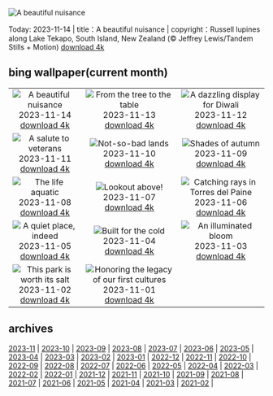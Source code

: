 ![A beautiful nuisance](https://cn.bing.com/th?id=OHR.RussellLupines_EN-US8017518812_UHD.jpg&w=1000)

Today: 2023-11-14 | title：A beautiful nuisance | copyright：Russell lupines along Lake Tekapo, South Island, New Zealand (© Jeffrey Lewis/Tandem Stills + Motion) [download 4k](https://cn.bing.com/th?id=OHR.RussellLupines_EN-US8017518812_UHD.jpg)

## bing wallpaper(current month)

|  |  |  |
| :----: | :----: | :----: |
| ![A beautiful nuisance](https://cn.bing.com/th?id=OHR.RussellLupines_EN-US8017518812_UHD.jpg&pid=hp&w=384&h=216&rs=1&c=4) <br/>2023-11-14 [download 4k](https://cn.bing.com/th?id=OHR.RussellLupines_EN-US8017518812_UHD.jpg)| ![From the tree to the table](https://cn.bing.com/th?id=OHR.OliveOrchard_EN-US7903927729_UHD.jpg&pid=hp&w=384&h=216&rs=1&c=4) <br/>2023-11-13 [download 4k](https://cn.bing.com/th?id=OHR.OliveOrchard_EN-US7903927729_UHD.jpg)| ![A dazzling display for Diwali](https://cn.bing.com/th?id=OHR.DiwaliAyodhya_EN-US7782727326_UHD.jpg&pid=hp&w=384&h=216&rs=1&c=4) <br/>2023-11-12 [download 4k](https://cn.bing.com/th?id=OHR.DiwaliAyodhya_EN-US7782727326_UHD.jpg)|
| ![A salute to veterans](https://cn.bing.com/th?id=OHR.VeteransDayDC_EN-US7666353324_UHD.jpg&pid=hp&w=384&h=216&rs=1&c=4) <br/>2023-11-11 [download 4k](https://cn.bing.com/th?id=OHR.VeteransDayDC_EN-US7666353324_UHD.jpg)| ![Not-so-bad lands](https://cn.bing.com/th?id=OHR.BadlandsSunrise_EN-US7576048436_UHD.jpg&pid=hp&w=384&h=216&rs=1&c=4) <br/>2023-11-10 [download 4k](https://cn.bing.com/th?id=OHR.BadlandsSunrise_EN-US7576048436_UHD.jpg)| ![Shades of autumn](https://cn.bing.com/th?id=OHR.NorwayBirch_EN-US7497125692_UHD.jpg&pid=hp&w=384&h=216&rs=1&c=4) <br/>2023-11-09 [download 4k](https://cn.bing.com/th?id=OHR.NorwayBirch_EN-US7497125692_UHD.jpg)|
| ![The life aquatic](https://cn.bing.com/th?id=OHR.ManateeMama_EN-US7376333243_UHD.jpg&pid=hp&w=384&h=216&rs=1&c=4) <br/>2023-11-08 [download 4k](https://cn.bing.com/th?id=OHR.ManateeMama_EN-US7376333243_UHD.jpg)| ![Lookout above!](https://cn.bing.com/th?id=OHR.KirkilaiTower_EN-US7178436226_UHD.jpg&pid=hp&w=384&h=216&rs=1&c=4) <br/>2023-11-07 [download 4k](https://cn.bing.com/th?id=OHR.KirkilaiTower_EN-US7178436226_UHD.jpg)| ![Catching rays in Torres del Paine](https://cn.bing.com/th?id=OHR.LagoPehoe_EN-US6983781896_UHD.jpg&pid=hp&w=384&h=216&rs=1&c=4) <br/>2023-11-06 [download 4k](https://cn.bing.com/th?id=OHR.LagoPehoe_EN-US6983781896_UHD.jpg)|
| ![A quiet place, indeed](https://cn.bing.com/th?id=OHR.SilencioSpain_EN-US6874925537_UHD.jpg&pid=hp&w=384&h=216&rs=1&c=4) <br/>2023-11-05 [download 4k](https://cn.bing.com/th?id=OHR.SilencioSpain_EN-US6874925537_UHD.jpg)| ![Built for the cold](https://cn.bing.com/th?id=OHR.BisonSnow_EN-US6764351912_UHD.jpg&pid=hp&w=384&h=216&rs=1&c=4) <br/>2023-11-04 [download 4k](https://cn.bing.com/th?id=OHR.BisonSnow_EN-US6764351912_UHD.jpg)| ![An illuminated bloom](https://cn.bing.com/th?id=OHR.SeaNettles_EN-US6654060294_UHD.jpg&pid=hp&w=384&h=216&rs=1&c=4) <br/>2023-11-03 [download 4k](https://cn.bing.com/th?id=OHR.SeaNettles_EN-US6654060294_UHD.jpg)|
| ![This park is worth its salt](https://cn.bing.com/th?id=OHR.DeathValleySalt_EN-US1068737086_UHD.jpg&pid=hp&w=384&h=216&rs=1&c=4) <br/>2023-11-02 [download 4k](https://cn.bing.com/th?id=OHR.DeathValleySalt_EN-US1068737086_UHD.jpg)| ![Honoring the legacy of our first cultures](https://cn.bing.com/th?id=OHR.MummyCaveRuins_EN-US0871963100_UHD.jpg&pid=hp&w=384&h=216&rs=1&c=4) <br/>2023-11-01 [download 4k](https://cn.bing.com/th?id=OHR.MummyCaveRuins_EN-US0871963100_UHD.jpg)|

## archives

[2023-11](./archives/en-US/2023-11.md) | [2023-10](./archives/en-US/2023-10.md) | [2023-09](./archives/en-US/2023-09.md) | [2023-08](./archives/en-US/2023-08.md) | [2023-07](./archives/en-US/2023-07.md) | [2023-06](./archives/en-US/2023-06.md) | [2023-05](./archives/en-US/2023-05.md) | [2023-04](./archives/en-US/2023-04.md) |
[2023-03](./archives/en-US/2023-03.md) | [2023-02](./archives/en-US/2023-02.md) | [2023-01](./archives/en-US/2023-01.md) | [2022-12](./archives/en-US/2022-12.md) | [2022-11](./archives/en-US/2022-11.md) | [2022-10](./archives/en-US/2022-10.md) | [2022-09](./archives/en-US/2022-09.md) | [2022-08](./archives/en-US/2022-08.md) |
[2022-07](./archives/en-US/2022-07.md) | [2022-06](./archives/en-US/2022-06.md) | [2022-05](./archives/en-US/2022-05.md) | [2022-04](./archives/en-US/2022-04.md) | [2022-03](./archives/en-US/2022-03.md) | [2022-02](./archives/en-US/2022-02.md) | [2022-01](./archives/en-US/2022-01.md) | [2021-12](./archives/en-US/2021-12.md) |
[2021-11](./archives/en-US/2021-11.md) | [2021-10](./archives/en-US/2021-10.md) | [2021-09](./archives/en-US/2021-09.md) | [2021-08](./archives/en-US/2021-08.md) | [2021-07](./archives/en-US/2021-07.md) | [2021-06](./archives/en-US/2021-06.md) | [2021-05](./archives/en-US/2021-05.md) | [2021-04](./archives/en-US/2021-04.md) |
[2021-03](./archives/en-US/2021-03.md) | [2021-02](./archives/en-US/2021-02.md) |
